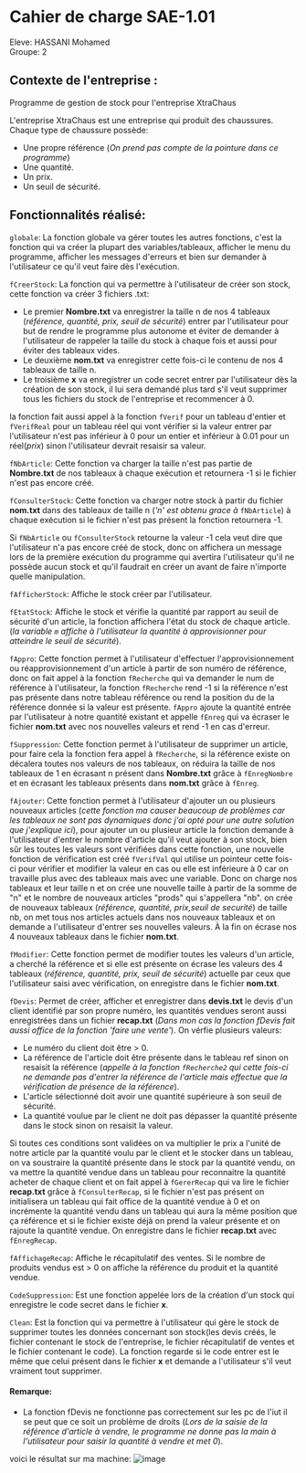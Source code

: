 # Cahier de charge SAE-1.01
Eleve: HASSANI Mohamed  
Groupe: 2

## Contexte de l'entreprise :
Programme de gestion de stock pour l'entreprise XtraChaus

L'entreprise XtraChaus est une entreprise qui produit des chaussures.
Chaque type de chaussure possède:
- Une propre référence (*On prend pas compte de la pointure dans ce programme*)
- Une quantité.
- Un prix.
- Un seuil de sécurité.

## Fonctionnalités réalisé:
``` globale ```: La fonction globale va gérer toutes les autres fonctions, c'est la fonction qui va créer la plupart des variables/tableaux, afficher le menu du programme, afficher les messages d'erreurs et bien sur demander à l'utilisateur ce qu'il veut faire dès l'exécution.

```fCreerStock```: La fonction qui va permettre à l'utilisateur de créer son stock, cette fonction va créer 3 fichiers .txt:
- Le premier __Nombre.txt__  va enregistrer la taille n de nos 4 tableaux (*référence, quantité, prix, seuil de sécurité*) entrer par l'utilisateur pour but de rendre le programme plus autonome et éviter de demander à l'utilisateur de rappeler la taille du stock à chaque fois et aussi pour éviter des tableaux vides.
- Le deuxième __nom.txt__ va enregistrer cette fois-ci le contenu de nos 4 tableaux de taille n.
- Le troisième __x__ va enregistrer un code secret entrer par l'utilisateur dès la création de son stock, il lui sera demandé plus tard s'il veut supprimer tous les fichiers du stock de l'entreprise et recommencer à 0.

la fonction fait aussi appel à la fonction ```fVerif``` pour un tableau d'entier et ```fVerifReal``` pour un tableau réel qui vont vérifier si la valeur entrer par l'utilisateur n'est pas inférieur à 0 pour un entier et inférieur à 0.01 pour un réel(*prix*) sinon l'utilisateur devrait resaisir sa valeur.

```fNbArticle```: Cette fonction va charger la taille n'est pas partie de __Nombre.txt__ de nos tableaux à chaque exécution et retournera -1 si le fichier n'est pas encore créé.

```fConsulterStock```: Cette fonction va charger notre stock à partir du fichier __nom.txt__ dans des tableaux de taille n (*'n' est obtenu grace à* ```fNbArticle```) à chaque exécution si le fichier n'est pas présent la fonction retournera -1.

Si ```fNbArticle``` ou ```fConsulterStock``` retourne la valeur -1 cela veut dire que l'utilisateur n'a pas encore créé de stock, donc on affichera un message lors de la première exécution du programme qui avertira l'utilisateur qu'il ne possède aucun stock et qu'il faudrait en créer un avant de faire n'importe quelle manipulation.

```fAfficherStock```: Affiche le stock créer par l'utilisateur.

```fEtatStock```: Affiche le stock et vérifie la quantité par rapport au seuil de sécurité d'un article, la fonction affichera l'état du stock de chaque article.(*la variable ```m``` affiche à l'utilisateur la quantité à approvisionner pour atteindre le seuil de sécurité*).

```fAppro```: Cette fonction permet à l'utilisateur d'effectuer l'approvisionnement ou réapprovisionnement d'un article à partir de son numéro de référence, donc on fait appel à la fonction ```fRecherche``` qui va demander le num de référence à l'utilisateur, la fonction ```fRecherche``` rend -1 si la référence n'est pas présente dans notre tableau référence ou rend la position du de la référence donnée si la valeur est présente. ```fAppro``` ajoute la quantité entrée par l'utilisateur à notre quantité existant et appelle ```fEnreg``` qui va écraser le fichier __nom.txt__ avec nos nouvelles valeurs et rend -1 en cas d'erreur.

```fSuppression```: Cette fonction permet à l'utilisateur de supprimer un article, pour faire cela la fonction fera appel à ```fRecherche```, si la référence existe on décalera toutes nos valeurs de nos tableaux, on réduira la taille de nos tableaux de 1 en écrasant n présent dans __Nombre.txt__ grâce à ```fEnregNombre``` et en écrasant les tableaux présents dans __nom.txt__ grâce à ```fEnreg```.

```fAjouter```: Cette fonction permet à l'utilisateur d'ajouter un ou plusieurs nouveaux articles (*cette fonction ma causer beaucoup de problèmes car les tableaux ne sont pas dynamiques donc j'ai opté pour une autre solution que j'explique ici*),  pour ajouter un ou plusieur article la fonction demande à l'utilisateur d'entrer le nombre d'article qu'il veut ajouter à son stock, bien sûr les toutes les valeurs sont vérifiées dans cette fonction, une nouvelle  fonction de vérification est créé ```fVerifVal``` qui utilise un pointeur cette fois-ci pour vérifier et modifier la valeur en cas ou elle est inférieure à 0 car on travaille plus avec des tableaux mais avec une variable.  Donc on charge nos tableaux et leur taille n et on crée une nouvelle taille à partir de la somme de "n" et le nombre de nouveaux articles "prods" qui s'appellera "nb". on crée de nouveaux tableaux (*référence, quantité, prix,seuil de securité*) de taille nb, on met tous nos articles actuels dans nos nouveaux tableaux et on demande a l'utilisateur d'entrer ses nouvelles valeurs. À la fin on écrase nos 4 nouveaux tableaux dans le fichier __nom.txt__.

```fModifier```: Cette fonction permet de modifier toutes les valeurs d'un article, a cherché la référence et si elle est présente on écrase les valeurs des 4 tableaux (*référence, quantité, prix, seuil de sécurité*) actuelle par ceux que l'utilisateur saisi avec vérification, on enregistre dans le fichier __nom.txt__.

```fDevis```: Permet de créer, afficher et enregistrer dans __devis.txt__ le devis d'un client identifié par son propre numéro, les quantités vendues seront aussi enregistrées dans un fichier __recap.txt__ (*Dans mon cas la fonction fDevis fait aussi office de la fonction 'faire une vente'*). On vérfie plusieurs valeurs:
- Le numéro du client doit être > 0.
- La référence de l'article doit être présente dans le tableau ref sinon on resaisit la référence (*appelle à la fonction ```fRecherche2``` qui cette fois-ci ne demande pas d'entrer la référence de l'article mais effectue que la vérification de présence de la référence*).
- L'article sélectionné doit avoir une quantité supérieure à son seuil de sécurité.
- La quantité voulue par le client ne doit pas dépasser la quantité présente dans le stock sinon on resaisit la valeur. 

Si toutes ces conditions sont validées on va multiplier le prix a l'unité de notre article par la quantité voulu par le client et le stocker dans un tableau, on va soustraire la quantité présente dans le stock par la quantité vendu, on va mettre la quantité vendue dans un tableau pour reconnaitre la quantité acheter de chaque client et on fait appel à ```fGererRecap``` qui va lire le fichier __recap.txt__ grâce à ```fConsulterRecap```, si le fichier n'est pas présent on initialisera un tableau qui fait office de la quantité vendue à 0 et on incrémente la quantité vendu dans un tableau qui aura la même position que ça référence et si le fichier existe déjà on prend la valeur présente et on rajoute la quantité vendue. On enregistre dans le fichier __recap.txt__ avec ```fEnregRecap```.

```fAffichageRecap```:  Affiche le récapitulatif des ventes. Si le nombre de produits vendus est > 0 on affiche la référence du produit et la quantité vendue.

```CodeSuppression```: Est une fonction appelée lors de la création d'un stock qui enregistre le code secret dans le fichier __x__.

```Clean```: Est la fonction qui va permettre à l'utilisateur qui gère le stock de supprimer toutes les données concernant son stock(les devis créés, le fichier contenant le stock de l'entreprise, le fichier récapitulatif de ventes et le fichier contenant le code). La fonction regarde si le code entrer est le même que celui présent dans le fichier __x__ et demande a l'utilisateur s'il veut vraiment tout supprimer.

#### Remarque:
- La fonction fDevis ne fonctionne pas correctement sur les pc de l'iut il se peut que ce soit un problème de droits (*Lors de la saisie de la référence d'article à vendre, le programme ne donne pas la main à l'utilisateur pour saisir la quantité à vendre et met 0*).

voici le résultat sur ma machine:
![image](https://user-images.githubusercontent.com/78689752/141314943-34cc789e-d94c-4bee-a58e-e58a87772794.png)

